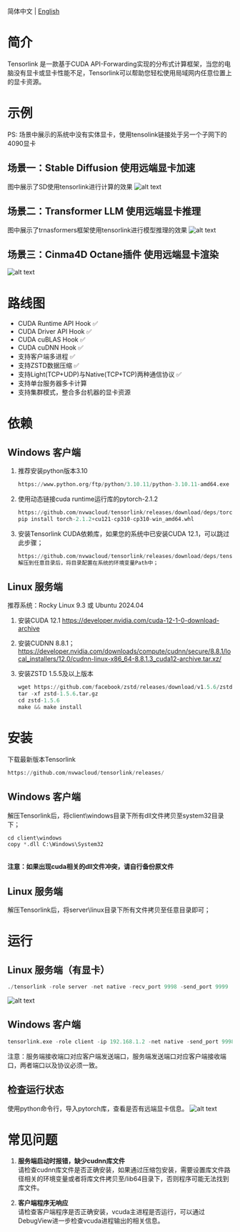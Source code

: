 简体中文 | [English](README.md)

# 简介

Tensorlink 是一款基于CUDA API-Forwarding实现的分布式计算框架，当您的电脑没有显卡或显卡性能不足，Tensorlink可以帮助您轻松使用局域网内任意位置上的显卡资源。

# 示例
PS: 场景中展示的系统中没有实体显卡，使用tensolink链接处于另一个子网下的4090显卡

## 场景一：Stable Diffusion 使用远端显卡加速
图中展示了SD使用tensorlink进行计算的效果
![alt text](assets/3.gif)
## 场景二：Transformer LLM 使用远端显卡推理
图中展示了trnasformers框架使用tensorlink进行模型推理的效果
![alt text](assets/4.gif)
## 场景三：Cinma4D Octane插件 使用远端显卡渲染
![alt text](assets/5.gif)
# 路线图

- CUDA Runtime API Hook ✅
- CUDA Driver API Hook ✅
- CUDA cuBLAS Hook ✅
- CUDA cuDNN Hook ✅
- 支持客户端多进程 ✅
- 支持ZSTD数据压缩 ✅
- 支持Light(TCP+UDP)与Native(TCP+TCP)两种通信协议 ✅
- 支持单台服务器多卡计算
- 支持集群模式，整合多台机器的显卡资源

# 依赖

## Windows 客户端

1. 推荐安装python版本3.10
    ```python
    https://www.python.org/ftp/python/3.10.11/python-3.10.11-amd64.exe
    ```
2. 使用动态链接cuda runtime运行库的pytorch-2.1.2
    ```python
    https://github.com/nvwacloud/tensorlink/releases/download/deps/torch-2.1.2+cu121-cp310-cp310-win_amd64.whl
    pip install torch-2.1.2+cu121-cp310-cp310-win_amd64.whl
    ```
3. 安装Tensorlink CUDA依赖库，如果您的系统中已安装CUDA 12.1，可以跳过此步骤；
    ```python
    https://github.com/nvwacloud/tensorlink/releases/download/deps/tensorlink_cuda_deps.zip
    解压到任意目录后，将目录配置在系统的环境变量Path中；
    ```

## Linux 服务端

推荐系统：Rocky Linux 9.3 或 Ubuntu 2024.04

1. 安装CUDA 12.1
    https://developer.nvidia.com/cuda-12-1-0-download-archive

2. 安装CUDNN 8.8.1；
    https://developer.nvidia.com/downloads/compute/cudnn/secure/8.8.1/local_installers/12.0/cudnn-linux-x86_64-8.8.1.3_cuda12-archive.tar.xz/

3. 安装ZSTD 1.5.5及以上版本
    ```python
    wget https://github.com/facebook/zstd/releases/download/v1.5.6/zstd-1.5.6.tar.gz
    tar -xf zstd-1.5.6.tar.gz
    cd zstd-1.5.6
    make && make install
    ```

# 安装
下载最新版本Tensorlink
```python
https://github.com/nvwacloud/tensorlink/releases/
``` 

## Windows 客户端
  解压Tensorlink后，将client\windows目录下所有dll文件拷贝至system32目录下；
  ```python
  cd client\windows
  copy *.dll C:\Windows\System32
  ```
  <br><b>注意：如果出现cuda相关的dll文件冲突，请自行备份原文件</b>

## Linux 服务端
  解压Tensorlink后，将server\linux目录下所有文件拷贝至任意目录即可；

# 运行

## Linux 服务端（有显卡）
```python
./tensorlink -role server -net native -recv_port 9998 -send_port 9999
```
 ![alt text](assets/1.png)

## Windows 客户端
```python
tensorlink.exe -role client -ip 192.168.1.2 -net native -send_port 9998 -recv_port 9999
```
  注意：服务端接收端口对应客户端发送端口，服务端发送端口对应客户端接收端口，两者端口以及协议必须一致。

## 检查运行状态
  使用python命令行，导入pytorch库，查看是否有远端显卡信息。
  ![alt text](assets/2.png)

# 常见问题

1. <b>服务端启动时报错，缺少cudnn库文件</b>
  <br/>请检查cudnn库文件是否正确安装，如果通过压缩包安装，需要设置库文件路径相关的环境变量或者将库文件拷贝至/lib64目录下，否则程序可能无法找到库文件。

2. <b>客户端程序无响应</b>
  <br/>请检查客户端程序是否正确安装，vcuda主进程是否运行，可以通过DebugView进一步检查vcuda进程输出的相关信息。
